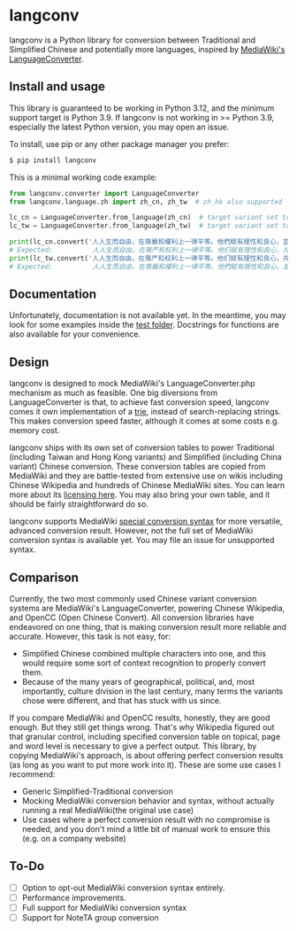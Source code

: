 # langconv

langconv is a Python library for conversion between Traditional and Simplified Chinese and potentially more languages, inspired by [MediaWiki's LanguageConverter](https://www.mediawiki.org/wiki/Writing_systems/LanguageConverter).

## Install and usage

This library is guaranteed to be working in Python 3.12, and the minimum support target is Python 3.9. If langconv is not working in >= Python 3.9, especially the latest Python version, you may open an issue.

To install, use pip or any other package manager you prefer:

```sh
$ pip install langconv
```

This is a minimal working code example:

```py
from langconv.converter import LanguageConverter
from langconv.language.zh import zh_cn, zh_tw  # zh_hk also supported

lc_cn = LanguageConverter.from_language(zh_cn)  # target variant set to zh-cn
lc_tw = LanguageConverter.from_language(zh_tw)  # target variant set to zh-cn

print(lc_cn.convert('人人生而自由，在尊嚴和權利上一律平等。他們賦有理性和良心，並應以兄弟關係的精神相對待。'))
# Expected:          人人生而自由，在尊严和权利上一律平等。他们赋有理性和良心，并应以兄弟关系的精神相对待。
print(lc_tw.convert('人人生而自由，在尊严和权利上一律平等。他们赋有理性和良心，并应以兄弟关系的精神相对待。'))
# Expected:          人人生而自由，在尊嚴和權利上一律平等。他們賦有理性和良心，並應以兄弟關係的精神相對待。
```

## Documentation

Unfortunately, documentation is not available yet. In the meantime, you may look for some examples inside the [test folder](./tests/). Docstrings for functions are also available for your convenience.

## Design

langconv is designed to mock MediaWiki's LanguageConverter.php mechanism as much as feasible. One big diversions from LanguageConverter is that, to achieve fast conversion speed, langconv comes it own implementation of a [trie](https://en.wikipedia.org/wiki/Trie), instead of search-replacing strings. This makes conversion speed faster, although it comes at some costs e.g. memory cost.

langconv ships with its own set of conversion tables to power Traditional (including Taiwan and Hong Kong variants) and Simplified (including China variant) Chinese conversion. These conversion tables are copied from MediaWiki and they are battle-tested from extensive use on wikis including Chinese Wikipedia and hundreds of Chinese MediaWiki sites. You can learn more about its [licensing here](./langconv/data/zh/LICENSE.md). You may also bring your own table, and it should be fairly straightforward do so.

langconv supports MediaWiki [special conversion syntax](https://www.mediawiki.org/wiki/Writing_systems/Syntax/zh) for more versatile, advanced conversion result. However, not the full set of MediaWiki conversion syntax is available yet. You may file an issue for unsupported syntax.

## Comparison

Currently, the two most commonly used Chinese variant conversion systems are MediaWiki's LanguageConverter, powering Chinese Wikipedia, and OpenCC (Open Chinese Convert). All conversion libraries have endeavored on one thing, that is making conversion result more reliable and accurate. However, this task is not easy, for:

- Simplified Chinese combined multiple characters into one, and this would require some sort of context recognition to properly convert them.
- Because of the many years of geographical, political, and, most importantly, culture division in the last century, many terms the variants chose were different, and that has stuck with us since.

If you compare MediaWiki and OpenCC results, honestly, they are good enough. But they still get things wrong. That's why Wikipedia figured out that granular control, including specified conversion table on topical, page and word level is necessary to give a perfect output. This library, by copying MediaWiki's approach, is about offering perfect conversion results (as long as you want to put more work into it). These are some use cases I recommend:

- Generic Simplified-Traditional conversion
- Mocking MediaWiki conversion behavior and syntax, without actually running a real MediaWiki(the original use case)
- Use cases where a perfect conversion result with no compromise is needed, and you don't mind a little bit of manual work to ensure this (e.g. on a company website)

## To-Do

- [ ] Option to opt-out MediaWiki conversion syntax entirely.
- [ ] Performance improvements.
- [ ] Full support for MediaWiki conversion syntax
- [ ] Support for NoteTA group conversion

